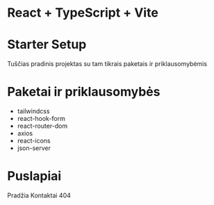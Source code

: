 # React + TypeScript + Vite

# Starter Setup

Tuščias pradinis projektas su tam tikrais paketais ir priklausomybėmis

# Paketai ir priklausomybės

<ul>
  <li>tailwindcss</li>
  <li>react-hook-form</li>
  <li>react-router-dom</li>
  <li>axios</li>
  <li>react-icons</li>
  <li>json-server</li>
</ul>

# Puslapiai

Pradžia
Kontaktai
404
